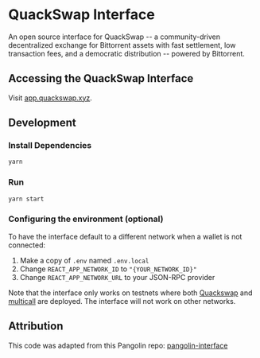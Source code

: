 # QuackSwap Interface

An open source interface for QuackSwap -- a community-driven decentralized exchange for Bittorrent assets with fast settlement, low transaction fees, and a democratic distribution -- powered by Bittorrent.

## Accessing the QuackSwap Interface

Visit [app.quackswap.xyz](https://app.quackswap.xyz).

## Development

### Install Dependencies

```bash
yarn
```

### Run

```bash
yarn start
```

### Configuring the environment (optional)

To have the interface default to a different network when a wallet is not connected:

1. Make a copy of `.env` named `.env.local`
2. Change `REACT_APP_NETWORK_ID` to `"{YOUR_NETWORK_ID}"`
3. Change `REACT_APP_NETWORK_URL` to your JSON-RPC provider 

Note that the interface only works on testnets where both 
[Quackswap]() and 
[multicall](https://github.com/makerdao/multicall) are deployed.
The interface will not work on other networks.

## Attribution
This code was adapted from this Pangolin repo: [pangolin-interface](https://github.com/pangolindex/interface)
